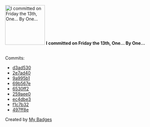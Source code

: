 <img src="https://my-badges.github.io/my-badges/friday-13.png" alt="I committed on Friday the 13th, One… By One…" title="I committed on Friday the 13th, One… By One…" width="128">
<strong>I committed on Friday the 13th, One… By One…</strong>
<br><br>

Commits:

- <a href="https://github.com/dwesh163/InputGame/commit/d3ad5308bddaab564bea3539198b88c4129d023d">d3ad530</a>
- <a href="https://github.com/dwesh163/InputGame/commit/2e7ad4047a6fa2ca48b799ba41f1142814450bcc">2e7ad40</a>
- <a href="https://github.com/dwesh163/Kata-APOD/commit/9a995b1255d7d0727475680d7331e9019c090ee0">9a995b1</a>
- <a href="https://github.com/dwesh163/Kata-APOD/commit/69b567eaa26b964b464e5c2dca91143284d06eac">69b567e</a>
- <a href="https://github.com/dwesh163/Kata-APOD/commit/6530ff2ff7a6a6530702c558b285de3671535fa0">6530ff2</a>
- <a href="https://github.com/dwesh163/Kata-APOD/commit/259aee0b35fda87cf6eb9f525da2052de720ee55">259aee0</a>
- <a href="https://github.com/dwesh163/Kata-APOD/commit/ec4dbe3e581d21b07ea987ee95f48913f24cb2c2">ec4dbe3</a>
- <a href="https://github.com/dwesh163/Kata-APOD/commit/f1c7b32a6c5cf4113fde0e818f712503daa3d9da">f1c7b32</a>
- <a href="https://github.com/dwesh163/Kata-APOD/commit/497ff8ee2f0635d794582693d23c00d514b67310">497ff8e</a>


Created by <a href="https://github.com/my-badges/my-badges">My Badges</a>